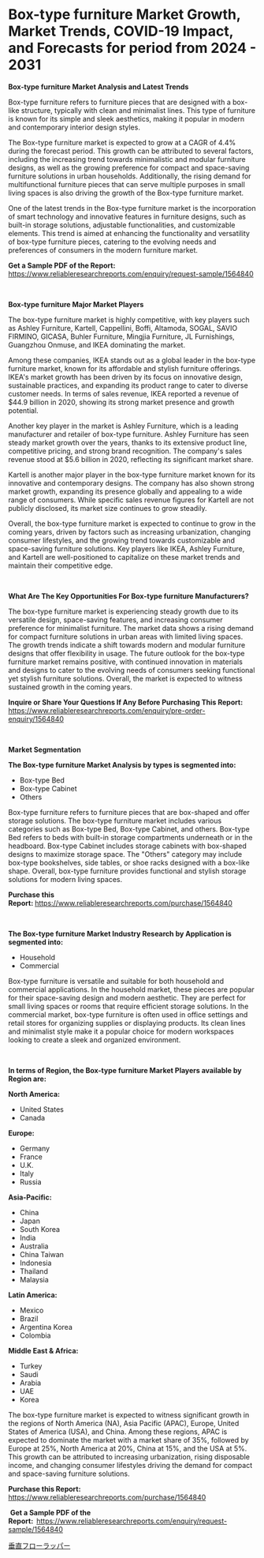 <p><h1>Box-type furniture Market Growth, Market Trends, COVID-19 Impact, and Forecasts for period from 2024 - 2031</h1></p><p><strong>Box-type furniture Market Analysis and Latest Trends</strong></p>
<p><p>Box-type furniture refers to furniture pieces that are designed with a box-like structure, typically with clean and minimalist lines. This type of furniture is known for its simple and sleek aesthetics, making it popular in modern and contemporary interior design styles.</p><p>The Box-type furniture market is expected to grow at a CAGR of 4.4% during the forecast period. This growth can be attributed to several factors, including the increasing trend towards minimalistic and modular furniture designs, as well as the growing preference for compact and space-saving furniture solutions in urban households. Additionally, the rising demand for multifunctional furniture pieces that can serve multiple purposes in small living spaces is also driving the growth of the Box-type furniture market.</p><p>One of the latest trends in the Box-type furniture market is the incorporation of smart technology and innovative features in furniture designs, such as built-in storage solutions, adjustable functionalities, and customizable elements. This trend is aimed at enhancing the functionality and versatility of box-type furniture pieces, catering to the evolving needs and preferences of consumers in the modern furniture market.</p></p>
<p><strong>Get a Sample PDF of the Report:&nbsp;</strong> <a href="https://www.reliableresearchreports.com/enquiry/request-sample/1564840">https://www.reliableresearchreports.com/enquiry/request-sample/1564840</a></p>
<p>&nbsp;</p>
<p><strong>Box-type furniture Major Market Players</strong></p>
<p><p>The box-type furniture market is highly competitive, with key players such as Ashley Furniture, Kartell, Cappellini, Boffi, Altamoda, SOGAL, SAVIO FIRMINO, GICASA, Buhler Furniture, Mingjia Furniture, JL Furnishings, Guangzhou Onmuse, and IKEA dominating the market.</p><p>Among these companies, IKEA stands out as a global leader in the box-type furniture market, known for its affordable and stylish furniture offerings. IKEA's market growth has been driven by its focus on innovative design, sustainable practices, and expanding its product range to cater to diverse customer needs. In terms of sales revenue, IKEA reported a revenue of $44.9 billion in 2020, showing its strong market presence and growth potential.</p><p>Another key player in the market is Ashley Furniture, which is a leading manufacturer and retailer of box-type furniture. Ashley Furniture has seen steady market growth over the years, thanks to its extensive product line, competitive pricing, and strong brand recognition. The company's sales revenue stood at $5.6 billion in 2020, reflecting its significant market share.</p><p>Kartell is another major player in the box-type furniture market known for its innovative and contemporary designs. The company has also shown strong market growth, expanding its presence globally and appealing to a wide range of consumers. While specific sales revenue figures for Kartell are not publicly disclosed, its market size continues to grow steadily.</p><p>Overall, the box-type furniture market is expected to continue to grow in the coming years, driven by factors such as increasing urbanization, changing consumer lifestyles, and the growing trend towards customizable and space-saving furniture solutions. Key players like IKEA, Ashley Furniture, and Kartell are well-positioned to capitalize on these market trends and maintain their competitive edge.</p></p>
<p>&nbsp;</p>
<p><strong>What Are The Key Opportunities For Box-type furniture Manufacturers?</strong></p>
<p><p>The box-type furniture market is experiencing steady growth due to its versatile design, space-saving features, and increasing consumer preference for minimalist furniture. The market data shows a rising demand for compact furniture solutions in urban areas with limited living spaces. The growth trends indicate a shift towards modern and modular furniture designs that offer flexibility in usage. The future outlook for the box-type furniture market remains positive, with continued innovation in materials and designs to cater to the evolving needs of consumers seeking functional yet stylish furniture solutions. Overall, the market is expected to witness sustained growth in the coming years.</p></p>
<p><strong>Inquire or Share Your Questions If Any Before Purchasing This Report:</strong> <a href="https://www.reliableresearchreports.com/enquiry/pre-order-enquiry/1564840">https://www.reliableresearchreports.com/enquiry/pre-order-enquiry/1564840</a></p>
<p>&nbsp;</p>
<p><strong>Market Segmentation</strong></p>
<p><strong>The Box-type furniture Market Analysis by types is segmented into:</strong></p>
<p><ul><li>Box-type Bed</li><li>Box-type Cabinet</li><li>Others</li></ul></p>
<p><p>Box-type furniture refers to furniture pieces that are box-shaped and offer storage solutions. The box-type furniture market includes various categories such as Box-type Bed, Box-type Cabinet, and others. Box-type Bed refers to beds with built-in storage compartments underneath or in the headboard. Box-type Cabinet includes storage cabinets with box-shaped designs to maximize storage space. The "Others" category may include box-type bookshelves, side tables, or shoe racks designed with a box-like shape. Overall, box-type furniture provides functional and stylish storage solutions for modern living spaces.</p></p>
<p><strong>Purchase this Report:&nbsp;</strong><a href="https://www.reliableresearchreports.com/purchase/1564840">https://www.reliableresearchreports.com/purchase/1564840</a></p>
<p>&nbsp;</p>
<p><strong>The Box-type furniture Market Industry Research by Application is segmented into:</strong></p>
<p><ul><li>Household</li><li>Commercial</li></ul></p>
<p><p>Box-type furniture is versatile and suitable for both household and commercial applications. In the household market, these pieces are popular for their space-saving design and modern aesthetic. They are perfect for small living spaces or rooms that require efficient storage solutions. In the commercial market, box-type furniture is often used in office settings and retail stores for organizing supplies or displaying products. Its clean lines and minimalist style make it a popular choice for modern workspaces looking to create a sleek and organized environment.</p></p>
<p>&nbsp;</p>
<p><strong>In terms of Region, the Box-type furniture Market Players available by Region are:</strong></p>
<p>
    <p> <strong> North America: </strong>
        <ul>
            <li>United States</li>
            <li>Canada</li>
        </ul>
        </p> 
    <p> <strong> Europe: </strong>
        <ul>
            <li>Germany</li>
            <li>France</li>
            <li>U.K.</li>
            <li>Italy</li>
            <li>Russia</li>
        </ul>
        </p> 
    <p> <strong> Asia-Pacific: </strong>
        <ul>
            <li>China</li>
            <li>Japan</li>
            <li>South Korea</li>
            <li>India</li>
            <li>Australia</li>
            <li>China Taiwan</li>
            <li>Indonesia</li>
            <li>Thailand</li>
            <li>Malaysia</li>
        </ul>
        </p> 
    <p> <strong> Latin America: </strong>
        <ul>
            <li>Mexico</li>
            <li>Brazil</li>
            <li>Argentina Korea</li>
            <li>Colombia</li>
        </ul>
        </p> 
    <p> <strong> Middle East & Africa: </strong>
        <ul>
            <li>Turkey</li>
            <li>Saudi</li>
            <li>Arabia</li>
            <li>UAE</li>
            <li>Korea</li>
        </ul>
    </p>
    </p>
<p><p>The box-type furniture market is expected to witness significant growth in the regions of North America (NA), Asia Pacific (APAC), Europe, United States of America (USA), and China. Among these regions, APAC is expected to dominate the market with a market share of 35%, followed by Europe at 25%, North America at 20%, China at 15%, and the USA at 5%. This growth can be attributed to increasing urbanization, rising disposable income, and changing consumer lifestyles driving the demand for compact and space-saving furniture solutions.</p></p>
<p><strong>Purchase this Report: </strong><a href="https://www.reliableresearchreports.com/purchase/1564840">https://www.reliableresearchreports.com/purchase/1564840</a></p>
<p>&nbsp;<strong>Get a Sample PDF of the Report:&nbsp;&nbsp;</strong><a href="https://www.reliableresearchreports.com/enquiry/request-sample/1564840">https://www.reliableresearchreports.com/enquiry/request-sample/1564840</a></p>
<p><strong></strong></p>
<p><p><a href="https://github.com/lababdou/Market-Research-Report-List-3/blob/main/46879857031.md">垂直フローラッパー</a></p></p>